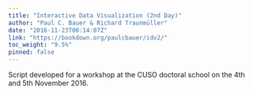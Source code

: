 ```yaml
---
title: "Interactive Data Visualization (2nd Day)"
author: "Paul C. Bauer & Richard Traunmüller"
date: "2016-11-23T00:14:07Z"
link: "https://bookdown.org/paulcbauer/idv2/"
toc_weight: "9.5%"
pinned: false
---
```


Script developed for a workshop at the CUSO doctoral school on the 4th and 5th November 2016.
